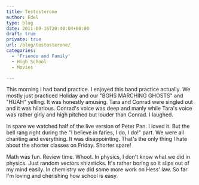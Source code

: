 ```yaml
---
title: Testosterone
author: Edel
type: blog
date: 2011-09-16T20:40:04+00:00
draft: true
private: true
url: /blog/testosterone/
categories:
  - 'Friends and Family'
  - High School
  - Movies

---
```

This morning I had band practice. I enjoyed this band practice actually. We mostly just practiced Holiday and our "BGHS MARCHING GHOSTS" and "HUAH" yelling. It was honestly amusing. Tara and Conrad were singled out and it was hilarious. Conrad's voice was deep and manly while Tara's voice was rather girly and high pitched but louder than Conrad. I laughed.

In spare we watched half of the live version of Peter Pan. I loved it. But the bell rang right during the "I believe in faries, I do, I do!" part. We were all chanting and everything. It was disappointing. That's the only thing I hate about the shorter classes on Friday. Shorter spare!

Math was fun. Review time. Whoot. In physics, I don't know what we did in physics. Just random vectors shizsticks. It's rather boring so it slips out of my mind easily. In chemistry we did some more work on Hess' law. So far I'm loving and cherishing how school is easy.


